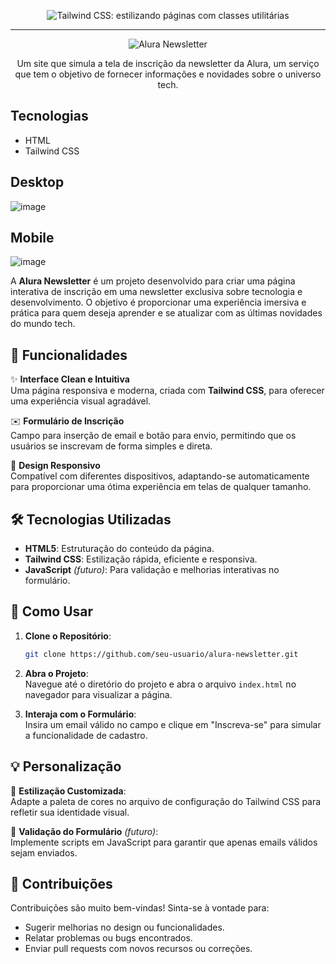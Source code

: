 <p align="center"> <img src="https://user-images.githubusercontent.com/76708357/162738129-a9aa3391-385f-403d-8f36-6324549ff735.png" alt="Tailwind CSS: estilizando páginas com classes utilitárias"> </p>

<hr>

<p align="center"> <img src="https://user-images.githubusercontent.com/76708357/162738365-c3bbc527-11ca-4626-9073-91a225f13534.png" alt="Alura Newsletter"> </p>
<p align="center">Um site que simula a tela de inscrição da newsletter da Alura, um serviço que tem o objetivo de fornecer informações e novidades sobre o universo tech.</p>

## Tecnologias
* HTML
* Tailwind CSS

## Desktop
![image](https://user-images.githubusercontent.com/76708357/162736350-2c71a443-f157-42ec-8e3f-bd62d2889b39.png)

## Mobile
![image](https://user-images.githubusercontent.com/76708357/162736513-dc021074-a2e5-4a19-8715-23b8706a5638.png)


A **Alura Newsletter** é um projeto desenvolvido para criar uma página interativa de inscrição em uma newsletter exclusiva sobre tecnologia e desenvolvimento. O objetivo é proporcionar uma experiência imersiva e prática para quem deseja aprender e se atualizar com as últimas novidades do mundo tech.

## 🚀 Funcionalidades

✨ **Interface Clean e Intuitiva**  
Uma página responsiva e moderna, criada com **Tailwind CSS**, para oferecer uma experiência visual agradável.

✉️ **Formulário de Inscrição**  
Campo para inserção de email e botão para envio, permitindo que os usuários se inscrevam de forma simples e direta.

🎨 **Design Responsivo**  
Compatível com diferentes dispositivos, adaptando-se automaticamente para proporcionar uma ótima experiência em telas de qualquer tamanho.

## 🛠️ Tecnologias Utilizadas

- **HTML5**: Estruturação do conteúdo da página.
- **Tailwind CSS**: Estilização rápida, eficiente e responsiva.
- **JavaScript** *(futuro)*: Para validação e melhorias interativas no formulário.

## 🎯 Como Usar

1. **Clone o Repositório**:
   ```bash
   git clone https://github.com/seu-usuario/alura-newsletter.git
   ```

2. **Abra o Projeto**:  
   Navegue até o diretório do projeto e abra o arquivo `index.html` no navegador para visualizar a página.

3. **Interaja com o Formulário**:  
   Insira um email válido no campo e clique em "Inscreva-se" para simular a funcionalidade de cadastro.

## 💡 Personalização

🎨 **Estilização Customizada**:  
Adapte a paleta de cores no arquivo de configuração do Tailwind CSS para refletir sua identidade visual.

📧 **Validação do Formulário** *(futuro)*:  
Implemente scripts em JavaScript para garantir que apenas emails válidos sejam enviados.

## 💬 Contribuições

Contribuições são muito bem-vindas! Sinta-se à vontade para:

- Sugerir melhorias no design ou funcionalidades.
- Relatar problemas ou bugs encontrados.
- Enviar pull requests com novos recursos ou correções.
